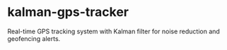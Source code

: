 # kalman-gps-tracker
Real-time GPS tracking system with Kalman filter for noise reduction and geofencing alerts.
